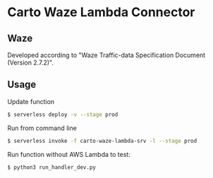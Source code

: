 # Carto Waze Lambda Connector

## Waze
Developed according to "Waze Traffic-data Specification Document (Version 2.7.2)".

## Usage

Update function

```bash
$ serverless deploy -v --stage prod
```

Run from command line

```bash
$ serverless invoke -f carto-waze-lambda-srv -l --stage prod
```

Run function without AWS Lambda to test:
```bash
$ python3 run_handler_dev.py
```